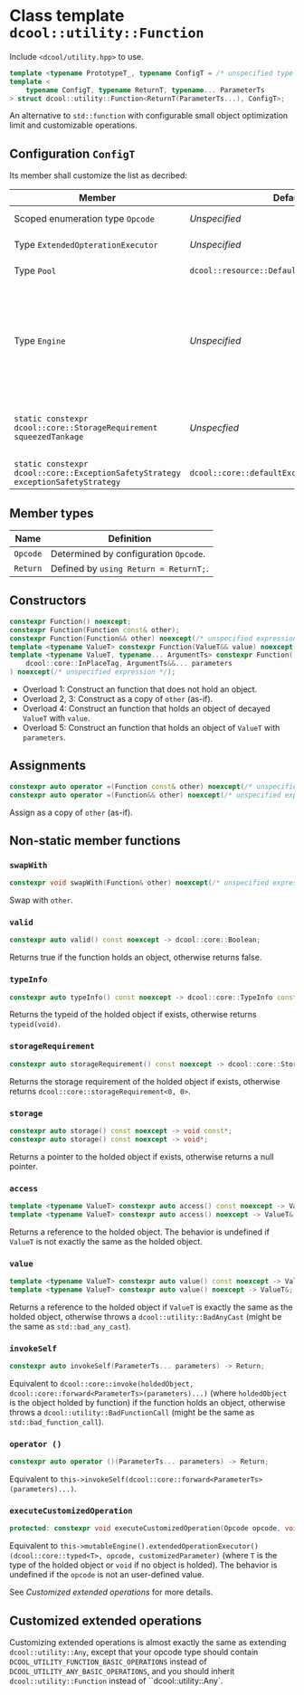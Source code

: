 # Class template `dcool::utility::Function`

Include `<dcool/utility.hpp>` to use.

```cpp
template <typename PrototypeT_, typename ConfigT = /* unspecified type */> struct dcool::utility::Function; // Undefined
template <
	typename ConfigT, typename ReturnT, typename... ParameterTs
> struct dcool::utility::Function<ReturnT(ParameterTs...), ConfigT>;
```

An alternative to `std::function` with configurable small object optimization limit and customizable operations.

## Configuration `ConfigT`

Its member shall customize the list as decribed:

| Member | Default | Behavior |
| - | - | - |
| Scoped enumeration type `Opcode` | *Unspecified* | See *Customized extended operations* for more details. |
| Type `ExtendedOpterationExecutor` | *Unspecified* | See *Customized extended operations* for more details. |
| Type `Pool` | `dcool::resource::DefaultPool` | The dynamic memory resource of function. |
| Type `Engine` | *Unspecified* | Provided `Engine engine`, `engine.pool()` shall evaluate to a reference to `Pool` for dynamic memory management, and `engine.extendedOpterationExecutor` shall evaluate to a reference to `ExtendedOpterationExecutor` for extended operations (See *Customized extended operations* for more details). |
| `static constexpr dcool::core::StorageRequirement squeezedTankage` | *Unspecfied* | If the item to be stored is storable in a statically allocated storage of `squeezedTankage`, implementation would attempt to avoid dynamic allocation. |
| `static constexpr dcool::core::ExceptionSafetyStrategy exceptionSafetyStrategy` | `dcool::core::defaultExceptionSafetyStrategy` | The default exception safety strategy of all operations. |

## Member types

| Name | Definition |
| - | - |
| `Opcode` | Determined by configuration `Opcode`. |
| `Return` | Defined by `using Return = ReturnT;`. |

## Constructors

```cpp
constexpr Function() noexcept;
constexpr Function(Function const& other);
constexpr Function(Function&& other) noexcept(/* unspecified expression */);
template <typename ValueT> constexpr Function(ValueT&& value) noexcept(/* unspecified expression */);
template <typename ValueT, typename... ArgumentTs> constexpr Function(
	dcool::core::InPlaceTag, ArgumentTs&&... parameters
) noexcept(/* unspecified expression */);
```

- Overload 1: Construct an function that does not hold an object.
- Overload 2, 3: Construct as a copy of `other` (as-if).
- Overload 4: Construct an function that holds an object of decayed `ValueT` with `value`.
- Overload 5: Construct an function that holds an object of `ValueT` with `parameters`.

## Assignments

```cpp
constexpr auto operator =(Function const& other) noexcept(/* unspecified expression */) -> Function&;
constexpr auto operator =(Function&& other) noexcept(/* unspecified expression */) -> Function&;
```

Assign as a copy of `other` (as-if).

## Non-static member functions

### `swapWith`

```cpp
constexpr void swapWith(Function& other) noexcept(/* unspecified expression */);
```

Swap with `other`.

### `valid`

```cpp
constexpr auto valid() const noexcept -> dcool::core::Boolean;
```

Returns true if the function holds an object, otherwise returns false.

### `typeInfo`

```cpp
constexpr auto typeInfo() const noexcept -> dcool::core::TypeInfo const&
```

Returns the typeid of the holded object if exists, otherwise returns `typeid(void)`.

### `storageRequirement`

```cpp
constexpr auto storageRequirement() const noexcept -> dcool::core::StorageRequirement;
```

Returns the storage requirement of the holded object if exists, otherwise returns `dcool::core::storageRequirement<0, 0>`.

### `storage`

```cpp
constexpr auto storage() const noexcept -> void const*;
constexpr auto storage() const noexcept -> void*;
```

Returns a pointer to the holded object if exists, otherwise returns a null pointer.

### `access`

```cpp
template <typename ValueT> constexpr auto access() const noexcept -> ValueT const&;
template <typename ValueT> constexpr auto access() noexcept -> ValueT&;
```

Returns a reference to the holded object. The behavior is undefined if `ValueT` is not exactly the same as the holded object.

### `value`

```cpp
template <typename ValueT> constexpr auto value() const noexcept -> ValueT const&;
template <typename ValueT> constexpr auto value() noexcept -> ValueT&;
```

Returns a reference to the holded object if `ValueT` is exactly the same as the holded object, otherwise throws a `dcool::utility::BadAnyCast` (might be the same as `std::bad_any_cast`).

### `invokeSelf`

```cpp
constexpr auto invokeSelf(ParameterTs... parameters) -> Return;
```

Equivalent to `dcool::core::invoke(holdedObject, dcool::core::forward<ParameterTs>(parameters)...)` (where `holdedObject` is the object holded by function) if the function holds an object, otherwise throws a `dcool::utility::BadFunctionCall` (might be the same as `std::bad_function_call`).

### `operator ()`

```cpp
constexpr auto operator ()(ParameterTs... parameters) -> Return;
```

Equivalent to `this->invokeSelf(dcool::core::forward<ParameterTs>(parameters)...)`.

### `executeCustomizedOperation`

```cpp
protected: constexpr void executeCustomizedOperation(Opcode opcode, void* customizedParameter) const;
```

Equivalent to `this->mutableEngine().extendedOperationExecutor()(dcool::core::typed<T>, opcode, customizedParameter)` (where `T` is the type of the holded object or `void` if no object is holded). The behavior is undefined if the `opcode` is not an user-defined value.

See *Customized extended operations* for more details.

## Customized extended operations

Customizing extended operations is almost exactly the same as extending `dcool::utility::Any`, except that your opcode type should contain `DCOOL_UTILITY_FUNCTION_BASIC_OPERATIONS` instead of `DCOOL_UTILITY_ANY_BASIC_OPERATIONS`, and you should inherit `dcool::utility::Function` instead of ``dcool::utility::Any`.
